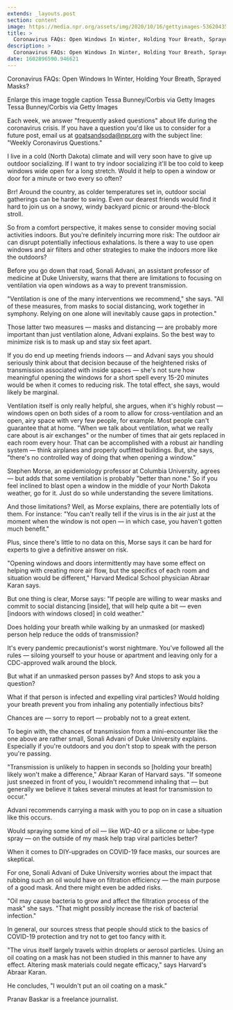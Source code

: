 ```yaml
--- 
extends: _layouts.post 
section: content 
image: https://media.npr.org/assets/img/2020/10/16/gettyimages-536204352_wide-7ed676005bb7030ea225c4c73e33f687978704ef.jpg?s=1400 
title: > 
  Coronavirus FAQs: Open Windows In Winter, Holding Your Breath, Sprayed Masks? 
description: > 
  Coronavirus FAQs: Open Windows In Winter, Holding Your Breath, Sprayed Masks?If I want to try indoor socializing it'll be too cold to keep windows wide open for a long stretch.Is there a way to use open windows and air filters and other strategies to make the indoors more like the outdoors?Those latter two measures — masks and distancing — are probably more important than just ventilation alone, Advani explains.Ventilation itself is only really helpful, she argues, when it's highly robust — windows open on both sides of a room to allow for cross-ventilation and an open, airy space with very few people, for example. 
date: 1602896590.946621 
--- 
```

Coronavirus FAQs: Open Windows In Winter, Holding Your Breath, Sprayed Masks?

Enlarge this image toggle caption Tessa Bunney/Corbis via Getty Images Tessa Bunney/Corbis via Getty Images

Each week, we answer "frequently asked questions" about life during the coronavirus crisis. If you have a question you'd like us to consider for a future post, email us at goatsandsoda@npr.org with the subject line: "Weekly Coronavirus Questions."

I live in a cold (North Dakota) climate and will very soon have to give up outdoor socializing. If I want to try indoor socializing it'll be too cold to keep windows wide open for a long stretch. Would it help to open a window or door for a minute or two every so often?

Brr! Around the country, as colder temperatures set in, outdoor social gatherings can be harder to swing. Even our dearest friends would find it hard to join us on a snowy, windy backyard picnic or around-the-block stroll.

So from a comfort perspective, it makes sense to consider moving social activities indoors. But you're definitely incurring more risk: The outdoor air can disrupt potentially infectious exhalations. Is there a way to use open windows and air filters and other strategies to make the indoors more like the outdoors?

Before you go down that road, Sonali Advani, an assistant professor of medicine at Duke University, warns that there are limitations to focusing on ventilation via open windows as a way to prevent transmission.

"Ventilation is one of the many interventions we recommend," she says. "All of these measures, from masks to social distancing, work together in symphony. Relying on one alone will inevitably cause gaps in protection."

Those latter two measures — masks and distancing — are probably more important than just ventilation alone, Advani explains. So the best way to minimize risk is to mask up and stay six feet apart.

If you do end up meeting friends indoors — and Advani says you should seriously think about that decision because of the heightened risks of transmission associated with inside spaces — she's not sure how meaningful opening the windows for a short spell every 15-20 minutes would be when it comes to reducing risk. The total effect, she says, would likely be marginal.

Ventilation itself is only really helpful, she argues, when it's highly robust — windows open on both sides of a room to allow for cross-ventilation and an open, airy space with very few people, for example. Most people can't guarantee that at home. "When we talk about ventilation, what we really care about is air exchanges" or the number of times that air gets replaced in each room every hour. That can be accomplished with a robust air handling system — think airplanes and properly outfitted buildings. But, she says, "there's no controlled way of doing that when opening a window."

Stephen Morse, an epidemiology professor at Columbia University, agrees— but adds that some ventilation is probably "better than none." So if you feel inclined to blast open a window in the middle of your North Dakota weather, go for it. Just do so while understanding the severe limitations.

And those limitations? Well, as Morse explains, there are potentially lots of them. For instance: "You can't really tell if the virus is in the air just at the moment when the window is not open — in which case, you haven't gotten much benefit."

Plus, since there's little to no data on this, Morse says it can be hard for experts to give a definitive answer on risk.

"Opening windows and doors intermittently may have some effect on helping with creating more air flow, but the specifics of each room and situation would be different," Harvard Medical School physician Abraar Karan says.

But one thing is clear, Morse says: "If people are willing to wear masks and commit to social distancing [inside], that will help quite a bit — even [indoors with windows closed] in cold weather."

Does holding your breath while walking by an unmasked (or masked) person help reduce the odds of transmission?

It's every pandemic precautionist's worst nightmare. You've followed all the rules — siloing yourself to your house or apartment and leaving only for a CDC-approved walk around the block.

But what if an unmasked person passes by? And stops to ask you a question?

What if that person is infected and expelling viral particles? Would holding your breath prevent you from inhaling any potentially infectious bits?

Chances are — sorry to report — probably not to a great extent.

To begin with, the chances of transmission from a mini-encounter like the one above are rather small, Sonali Advani of Duke University explains. Especially if you're outdoors and you don't stop to speak with the person you're passing.

"Transmission is unlikely to happen in seconds so [holding your breath] likely won't make a difference," Abraar Karan of Harvard says. "If someone just sneezed in front of you, I wouldn't recommend inhaling that — but generally we believe it takes several minutes at least for transmission to occur."

Advani recommends carrying a mask with you to pop on in case a situation like this occurs.

Would spraying some kind of oil — like WD-40 or a silicone or lube-type spray — on the outside of my mask help trap viral particles better?

When it comes to DIY-upgrades on COVID-19 face masks, our sources are skeptical.

For one, Sonali Advani of Duke University worries about the impact that rubbing such an oil would have on filtration efficiency — the main purpose of a good mask. And there might even be added risks.

"Oil may cause bacteria to grow and affect the filtration process of the mask" she says. "That might possibly increase the risk of bacterial infection."

In general, our sources stress that people should stick to the basics of COVID-19 protection and try not to get too fancy with it.

"The virus itself largely travels within droplets or aerosol particles. Using an oil coating on a mask has not been studied in this manner to have any effect. Altering mask materials could negate efficacy," says Harvard's Abraar Karan.

He concludes, "I wouldn't put an oil coating on a mask."

Pranav Baskar is a freelance journalist.